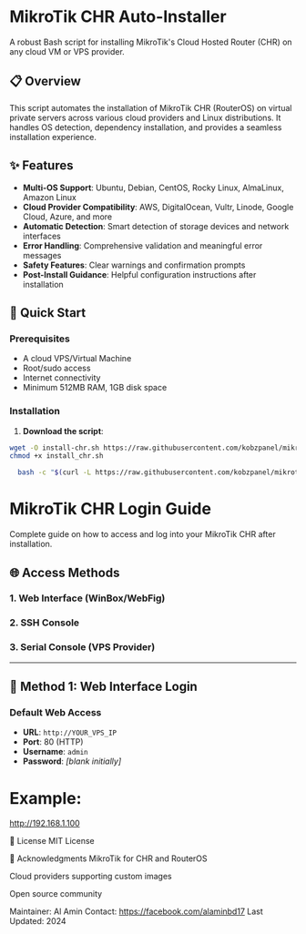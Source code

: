 # MikroTik CHR Auto-Installer

A robust Bash script for installing MikroTik's Cloud Hosted Router (CHR) on any cloud VM or VPS provider.

## 📋 Overview

This script automates the installation of MikroTik CHR (RouterOS) on virtual private servers across various cloud providers and Linux distributions. It handles OS detection, dependency installation, and provides a seamless installation experience.

## ✨ Features

- **Multi-OS Support**: Ubuntu, Debian, CentOS, Rocky Linux, AlmaLinux, Amazon Linux
- **Cloud Provider Compatibility**: AWS, DigitalOcean, Vultr, Linode, Google Cloud, Azure, and more
- **Automatic Detection**: Smart detection of storage devices and network interfaces
- **Error Handling**: Comprehensive validation and meaningful error messages
- **Safety Features**: Clear warnings and confirmation prompts
- **Post-Install Guidance**: Helpful configuration instructions after installation

## 🚀 Quick Start

### Prerequisites

- A cloud VPS/Virtual Machine
- Root/sudo access
- Internet connectivity
- Minimum 512MB RAM, 1GB disk space

### Installation

1. **Download the script**:
```bash
wget -O install-chr.sh https://raw.githubusercontent.com/kobzpanel/mikrotik/refs/heads/main/install_chr.sh
chmod +x install_chr.sh
```

```bash
  bash -c "$(curl -L https://raw.githubusercontent.com/kobzpanel/mikrotik/refs/heads/main/install_chr.sh)"
```


# MikroTik CHR Login Guide

Complete guide on how to access and log into your MikroTik CHR after installation.

## 🌐 Access Methods

### 1. Web Interface (WinBox/WebFig)
### 2. SSH Console
### 3. Serial Console (VPS Provider)

---

## 🔗 Method 1: Web Interface Login

### Default Web Access
- **URL**: `http://YOUR_VPS_IP`
- **Port**: 80 (HTTP)
- **Username**: `admin`
- **Password**: *[blank initially]*


# Example:
http://192.168.1.100


📄 License
MIT License

🙏 Acknowledgments
MikroTik for CHR and RouterOS

Cloud providers supporting custom images

Open source community

Maintainer: Al Amin
Contact: https://facebook.com/alaminbd17
Last Updated: 2024


